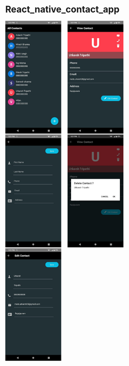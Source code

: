 # React_native_contact_app

<img src="https://github.com/Utkarsh2801/React_native_contact_app/blob/master/images/AllContactScreen.jpeg?raw=false" width="35%">&nbsp;&nbsp;&nbsp;&nbsp;&nbsp;<img src="https://github.com/Utkarsh2801/React_native_contact_app/blob/master/images/ViewScreen.jpeg?raw=false" width="35%">&nbsp;&nbsp;&nbsp;&nbsp;&nbsp;<img src="https://github.com/Utkarsh2801/React_native_contact_app/blob/master/images/newContact.jpeg?raw=false" width="35%">&nbsp;&nbsp;&nbsp;&nbsp;&nbsp;<img src="https://github.com/Utkarsh2801/React_native_contact_app/blob/master/images/deleteContact.jpeg?raw=false" width="35%">&nbsp;&nbsp;&nbsp;&nbsp;&nbsp;<img src="https://github.com/Utkarsh2801/React_native_contact_app/blob/master/images/EditContact.jpeg?raw=false" width="35%">
